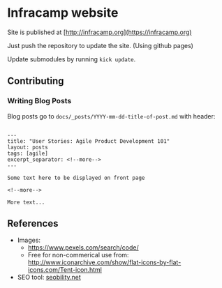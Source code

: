 # Infracamp website

Site is published at [http://infracamp.org](https://infracamp.org)

Just push the repository to update the site. (Using github pages)

Update submodules by running `kick update`.

## Contributing 

### Writing Blog Posts

Blog posts go to `docs/_posts/YYYY-mm-dd-title-of-post.md` with header:

```

---
title: "User Stories: Agile Product Development 101"
layout: posts
tags: [agile] 
excerpt_separator: <!--more-->
---

Some text here to be displayed on front page

<!--more-->

More text...
```

## References

- Images:
    - https://www.pexels.com/search/code/
    - Free for non-commerical use from: http://www.iconarchive.com/show/flat-icons-by-flat-icons.com/Tent-icon.html
- SEO tool: [seobility.net](https://seobility.net)